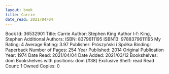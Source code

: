 ```yaml
---
layout: book
title: Carrie
date_read: 2021/04/04
---
```


Book Id: 36532901
Title: Carrie
Author: Stephen King
Author l-f: King, Stephen
Additional Authors: 
ISBN: 8379611195
ISBN13: 9788379611195
My Rating: 4
Average Rating: 3.97
Publisher: Prószyński i Spółka
Binding: Paperback
Number of Pages: 254
Year Published: 2014
Original Publication Year: 1974
Date Read: 2021/04/04
Date Added: 2021/03/12
Bookshelves: dom
Bookshelves with positions: dom (#38)
Exclusive Shelf: read
Read Count: 1
Owned Copies: 0

